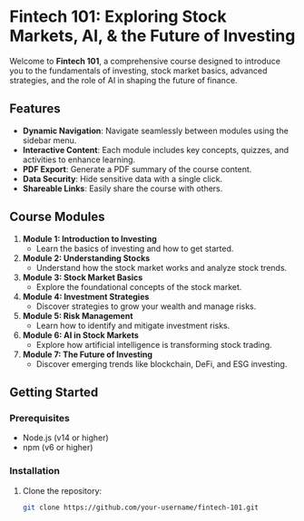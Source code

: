 # Fintech 101: Exploring Stock Markets, AI, & the Future of Investing

Welcome to **Fintech 101**, a comprehensive course designed to introduce you to the fundamentals of investing, stock market basics, advanced strategies, and the role of AI in shaping the future of finance.

## Features

- **Dynamic Navigation**: Navigate seamlessly between modules using the sidebar menu.
- **Interactive Content**: Each module includes key concepts, quizzes, and activities to enhance learning.
- **PDF Export**: Generate a PDF summary of the course content.
- **Data Security**: Hide sensitive data with a single click.
- **Shareable Links**: Easily share the course with others.

## Course Modules

1. **Module 1: Introduction to Investing**
   - Learn the basics of investing and how to get started.
2. **Module 2: Understanding Stocks**
   - Understand how the stock market works and analyze stock trends.
3. **Module 3: Stock Market Basics**
   - Explore the foundational concepts of the stock market.
4. **Module 4: Investment Strategies**
   - Discover strategies to grow your wealth and manage risks.
5. **Module 5: Risk Management**
   - Learn how to identify and mitigate investment risks.
6. **Module 6: AI in Stock Markets**
   - Explore how artificial intelligence is transforming stock trading.
7. **Module 7: The Future of Investing**
   - Discover emerging trends like blockchain, DeFi, and ESG investing.

## Getting Started

### Prerequisites

- Node.js (v14 or higher)
- npm (v6 or higher)

### Installation

1. Clone the repository:
   ```bash
   git clone https://github.com/your-username/fintech-101.git